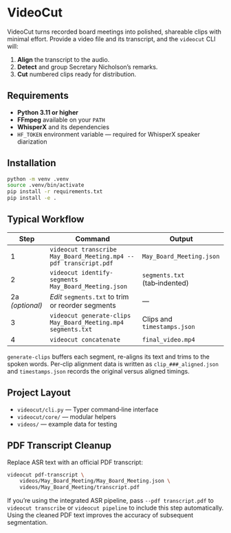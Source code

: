 # VideoCut

VideoCut turns recorded board meetings into polished, shareable clips with minimal effort. Provide a video file and its transcript, and the `videocut` CLI will:

1. **Align** the transcript to the audio.  
2. **Detect** and group Secretary Nicholson’s remarks.  
3. **Cut** numbered clips ready for distribution.

## Requirements

- **Python 3.11 or higher**  
- **FFmpeg** available on your `PATH`  
- **WhisperX** and its dependencies  
- `HF_TOKEN` environment variable — required for WhisperX speaker diarization

## Installation

```bash
python -m venv .venv
source .venv/bin/activate
pip install -r requirements.txt
pip install -e .
```

## Typical Workflow

| Step | Command | Output |
|------|---------|--------|
| 1 | `videocut transcribe May_Board_Meeting.mp4 --pdf transcript.pdf` | `May_Board_Meeting.json` |
| 2 | `videocut identify-segments May_Board_Meeting.json` | `segments.txt` (tab‑indented) |
| 2a *(optional)* | *Edit* `segments.txt` to trim or reorder segments | — |
| 3 | `videocut generate-clips May_Board_Meeting.mp4 segments.txt` | Clips and `timestamps.json` |
| 4 | `videocut concatenate` | `final_video.mp4` |

`generate-clips` buffers each segment, re-aligns its text and trims to the
spoken words. Per-clip alignment data is written as `clip_###_aligned.json` and
`timestamps.json` records the original versus aligned timings.

## Project Layout

- `videocut/cli.py` — Typer command‑line interface  
- `videocut/core/` — modular helpers  
- `videos/` — example data for testing

## PDF Transcript Cleanup

Replace ASR text with an official PDF transcript:

```bash
videocut pdf-transcript \
    videos/May_Board_Meeting/May_Board_Meeting.json \
    videos/May_Board_Meeting/transcript.pdf
```

If you’re using the integrated ASR pipeline, pass `--pdf transcript.pdf` to `videocut transcribe` or `videocut pipeline` to include this step automatically. Using the cleaned PDF text improves the accuracy of subsequent segmentation.
